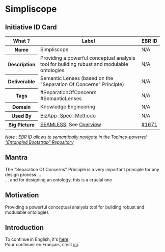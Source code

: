 Simpliscope
==

Initiative ID Card
-
<table>
    <thead>
        <tr>
            <th>What ?</th>
            <th>Label</th>
            <th>EBR ID</th>
        </tr>
    </thead>
    <tbody>
    <tr>
            <th>Name</th>
            <td>Simpliscope</td>
            <td>N/A</td>
        </tr>
        <tr>
            <th>Description</th>
            <td>Providing a powerful conceptual analysis tool for building rubust and modulable ontologies</td>
            <td>N/A</td>
        </tr>
        <tr>
            <th>Deliverable</th>
            <td>Semantic Lenses (based on the "Separation Of Concerns" Principle)</td>
            <td>N/A</td>
        </tr>
        <tr>
            <th>Tags</th>
            <td>#SeparationOfConcenrs #SemanticLenses</td>
            <td>N/A</td>
        </tr>
        <tr>
            <th>Domain</th>
            <td>Knowledge Engineering</td>
            <td>N/A</td>
        </tr>
        <tr>
            <th>Used By</th>
            <td><a href="https://github.com/iPlumb3r/BizApp-Spec-Methodo">BizApp-Spec-Methodo</a></td>
            <td>N/A</td>
        </tr>
        <tr>
            <th>Big Picture</th>
            <td><a href="https://github.com/iPlumb3r/BigPicture">SEAMLESS</a>. See <a href="http://hubject.net/iPlumb3r/GitHub/BigPicture.html">Overview</a></td>
            <td><a href="https://www.topincs.com/EntangledBootstrap/1671">#1671</a></td>
        </tr>
    </tbody>
</table>

_Note : EBR ID allows to <a href="https://github.com/iPlumb3r/BigPicture/blob/master/HowTo/Navigate_EN.md">semantically navigate</a> in the <a href="https://www.topincs.com/EntangledBootstrap/">Topincs-powered "Entangled Bootstrap" Repository</a>_

Mantra 
-
The "Separation Of Concerns" Principle is a very important principle for any design process ...   
... and for designing an ontology, this is a crucial one

Motivation
-
Providing a powerful conceptual analysis tool for building robust and modulable ontologies

Introduction
-
To continue in English, it's <a href="https://github.com/iPlumb3r/Dicho-Scope/blob/master/Introduction_EN.md">here</a>.  
Pour continuer en Français, c'est <a href="https://github.com/iPlumb3r/Dicho-Scope/blob/master/Introduction_FR.md">ici</a>.
